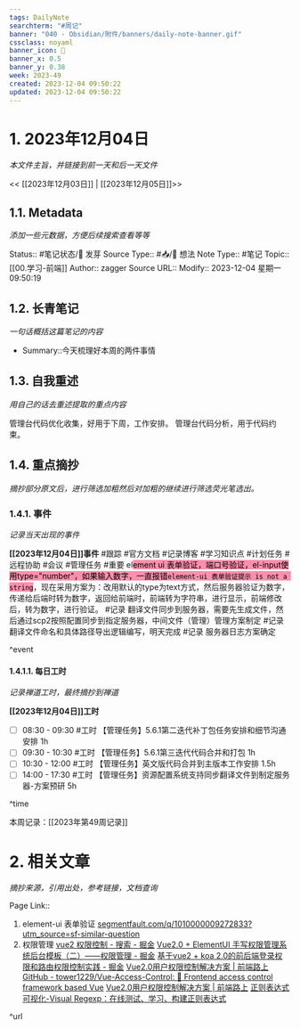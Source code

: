 ```yaml
---
tags: DailyNote
searchterm: "#周记"
banner: "040 - Obsidian/附件/banners/daily-note-banner.gif"
cssclass: noyaml
banner_icon: 💌
banner_x: 0.5
banner_y: 0.38
week: 2023-49
created: 2023-12-04 09:50:22
updated: 2023-12-04 09:50:22
---
```


# 1. 2023年12月04日

_本文件主旨，并链接到前一天和后一天文件_

<< [[2023年12月03日]] | [[2023年12月05日]]>>

## 1.1. Metadata

_添加一些元数据，方便后续搜索查看等等_

Status:: #笔记状态/🌱 发芽
Source Type:: #📥/💭 想法 
Note Type:: #笔记
Topic:: [[00.学习-前端]]
Author:: zagger
Source URL::
Modify:: 2023-12-04 星期一 09:50:19

## 1.2. 长青笔记

_一句话概括这篇笔记的内容_

- Summary::今天梳理好本周的两件事情

## 1.3. 自我重述

_用自己的话去重述提取的重点内容_

管理台代码优化收集，好用于下周，工作安排。
管理台代码分析，用于代码约束。
## 1.4. 重点摘抄

_摘抄部分原文后，进行筛选加粗然后对加粗的继续进行筛选荧光笔选出。_

### 1.4.1. 事件

_记录当天出现的事件_

**[[2023年12月04日]]事件** 
#跟踪  #官方文档 #记录博客 #学习知识点 #计划任务 #远程协助 #会议 #管理任务
#重要 el<mark style="background: #FF5582A6;">ement ui 表单验证，端口号验证，el-input使用type="number"，如果输入数字，一直报错`element-ui 表单验证提示 is not a string`</mark>，现在采用方案为：改用默认的type为text方式，然后服务器验证为数字，传递给后端时转为数字，返回给前端时，前端转为字符串，进行显示，前端修改后，转为数字，进行验证。
#记录 翻译文件同步到服务器，需要先生成文件，然后通过scp2按照配置同步到指定服务器，中间文件（管理）管理方案制定
#记录 翻译文件命名和具体路径导出逻辑编写，明天完成
#记录 服务器日志方案确定

^event

#### 1.4.1.1. 每日工时

_记录禅道工时，最终摘抄到禅道_

**[[2023年12月04日]]工时**
- [ ] 08:30 - 09:30 #工时  【管理任务】5.6.1第二迭代补丁包任务安排和细节沟通安排 1h
- [ ] 09:30 - 10:30 #工时  【管理任务】5.6.1第三迭代代码合并和打包 1h
- [ ] 10:30 - 12:00 #工时  【管理任务】英文版代码合并到主版本工作安排 1.5h
- [ ] 14:00 - 17:30 #工时  【管理任务】资源配置系统支持同步翻译文件到制定服务器-方案预研 5h

^time

本周记录：[[2023年第49周记录]]

# 2. 相关文章

_摘抄来源，引用出处，参考链接，文档查询_

Page Link::


1. element-ui 表单验证 [segmentfault.com/q/1010000009272833?utm\_source=sf-similar-question](https://segmentfault.com/q/1010000009272833?utm_source=sf-similar-question)
2. 权限管理
[vue2 权限控制 - 搜索 - 掘金](https://juejin.cn/search?utm_source=gold_browser_extension&query=vue2%20%E6%9D%83%E9%99%90%E6%8E%A7%E5%88%B6&fromSeo=0&fromHistory=0&fromSuggest=0)
[Vue2.0 + ElementUI 手写权限管理系统后台模板（二）——权限管理 - 掘金](https://juejin.cn/post/6844904149117747207?searchId=2023120115244075388306EF7C1A7466BB)
[基于vue2 + koa 2.0的前后端登录权限和路由权限控制实践 - 掘金](https://juejin.cn/post/7054455089968185380?searchId=2023120115244075388306EF7C1A7466BB)
[Vue2.0用户权限控制解决方案 | 前端路上](http://refined-x.com/2017/11/28/Vue2.0%E7%94%A8%E6%88%B7%E6%9D%83%E9%99%90%E6%8E%A7%E5%88%B6%E8%A7%A3%E5%86%B3%E6%96%B9%E6%A1%88/#%E8%B7%AF%E7%94%B1%E6%8E%A7%E5%88%B6)
[GitHub - tower1229/Vue-Access-Control: :gem: Frontend access control framework based Vue](https://github.com/tower1229/Vue-Access-Control)
[Vue2.0用户权限控制解决方案 | 前端路上](http://refined-x.com/2017/11/28/Vue2.0%E7%94%A8%E6%88%B7%E6%9D%83%E9%99%90%E6%8E%A7%E5%88%B6%E8%A7%A3%E5%86%B3%E6%96%B9%E6%A1%88/#%E8%B7%AF%E7%94%B1%E6%8E%A7%E5%88%B6)
[正则表达式可视化-Visual Regexp：在线测试、学习、构建正则表达式](https://wangwl.net/static/projects/visualRegex#source=Zipv4&match=1.1&method=match&prefix=Z)

^url

